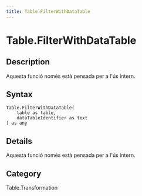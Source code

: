 ```yaml
---
title: Table.FilterWithDataTable
---
```


# Table.FilterWithDataTable


## Description

Aquesta funció només està pensada per a l&#39;ús intern.


## Syntax

```powerquery
Table.FilterWithDataTable(
    table as table,
    dataTableIdentifier as text
) as any
```


## Details

Aquesta funció només està pensada per a l'ús intern.



## Category
Table.Transformation
